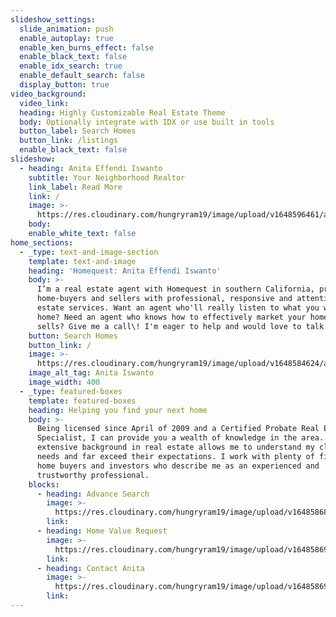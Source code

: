 ```yaml
---
slideshow_settings:
  slide_animation: push
  enable_autoplay: true
  enable_ken_burns_effect: false
  enable_black_text: false
  enable_idx_search: true
  enable_default_search: false
  display_button: true
video_background:
  video_link:
  heading: Highly Customizable Real Estate Theme
  body: Optionally integrate with IDX or use built in tools
  button_label: Search Homes
  button_link: /listings
  enable_black_text: false
slideshow:
  - heading: Anita Effendi Iswanto
    subtitle: Your Neighborhood Realtor
    link_label: Read More
    link: /
    image: >-
      https://res.cloudinary.com/hungryram19/image/upload/v1648596461/anita-iswanto/dark-kitchen-2.jpg
    body:
    enable_white_text: false
home_sections:
  - _type: text-and-image-section
    template: text-and-image
    heading: 'Homequest: Anita Effendi Iswanto'
    body: >-
      I’m a real estate agent with Homequest in southern California, providing
      home-buyers and sellers with professional, responsive and attentive real
      estate services. Want an agent who'll really listen to what you want in a
      home? Need an agent who knows how to effectively market your home so it
      sells? Give me a call\! I'm eager to help and would love to talk to you.
    button: Search Homes
    button_link: /
    image: >-
      https://res.cloudinary.com/hungryram19/image/upload/v1648584624/anita-iswanto/anita.jpg
    image_alt_tag: Anita Iswanto
    image_width: 400
  - _type: featured-boxes
    template: featured-boxes
    heading: Helping you find your next home
    body: >-
      Being licensed since April of 2009 and a Certified Probate Real Estate
      Specialist, I can provide you a wealth of knowledge in the area. My
      extensive background in real estate allows me to understand my clients’
      needs and far exceed their expectations. I work with plenty of first time
      home buyers and investors who describe me as an experienced and
      trustworthy professional.
    blocks:
      - heading: Advance Search
        image: >-
          https://res.cloudinary.com/hungryram19/image/upload/v1648586881/anita-iswanto/shutterstock_1247862721.jpg
        link:
      - heading: Home Value Request
        image: >-
          https://res.cloudinary.com/hungryram19/image/upload/v1648586927/anita-iswanto/one-story-house.jpg
        link:
      - heading: Contact Anita
        image: >-
          https://res.cloudinary.com/hungryram19/image/upload/v1648586971/anita-iswanto/livingroom.jpg
        link:
---
```


